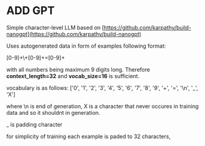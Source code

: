 # ADD GPT

Simple character-level LLM based on [https://github.com/karpathy/build-nanogpt](https://github.com/karpathy/build-nanogpt)

Uses autogenerated data in form of examples following format:

[0-9]+\\+[0-9]+=[0-9]+

with all numbers being maximum 9 digits long.
Therefore **context_length=32** and **vocab_size=16** is sufficient.

vocabulary is as follows:
['0', '1', '2', '3', '4', '5', '6', '7', '8', '9', '+', '=', '\n', '_', 'X']

where \n is end of generation, X is a character that never occures in training data and so it shouldnt in generation.

_ is padding character

for simplicity of training each example is paded to 32 characters,